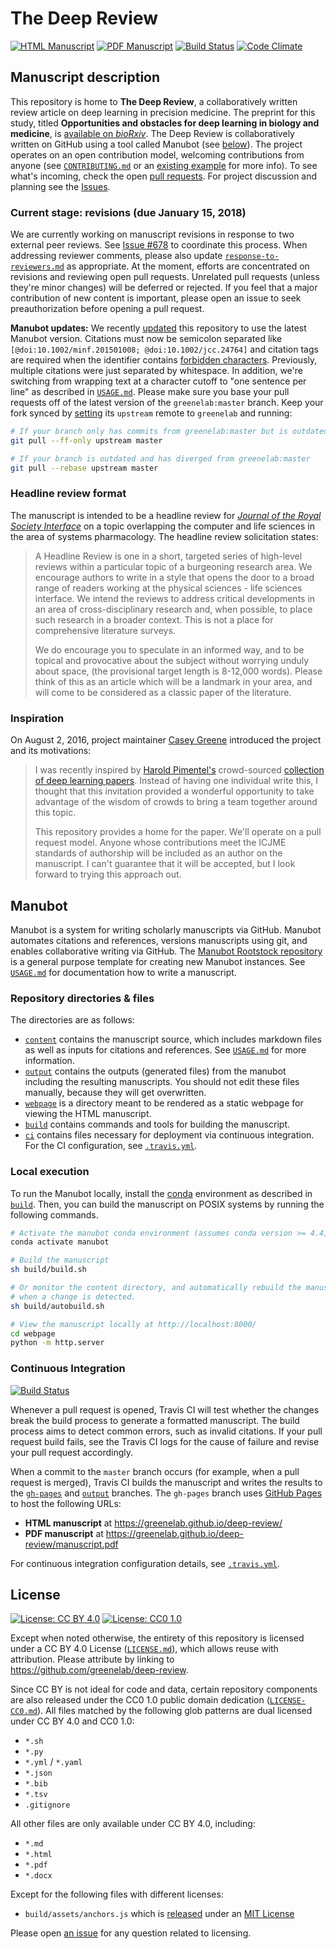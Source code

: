 # The Deep Review

[![HTML Manuscript](https://img.shields.io/badge/manuscript-HTML-blue.svg)](https://greenelab.github.io/deep-review/)
[![PDF Manuscript](https://img.shields.io/badge/manuscript-PDF-blue.svg)](https://greenelab.github.io/deep-review/manuscript.pdf)
[![Build Status](https://travis-ci.org/greenelab/deep-review.svg?branch=master)](https://travis-ci.org/greenelab/deep-review)
[![Code Climate](https://codeclimate.com/github/greenelab/deep-review/badges/gpa.svg)](https://codeclimate.com/github/greenelab/deep-review)

## Manuscript description

This repository is home to **The Deep Review**, a collaboratively written review article on deep learning in precision medicine.
The preprint for this study, titled **Opportunities and obstacles for deep learning in biology and medicine**, is [available on _bioRxiv_](https://doi.org/10.1101/142760).
The Deep Review is collaboratively written on GitHub using a tool called Manubot (see [below](#manubot)).
The project operates on an open contribution model, welcoming contributions from anyone (see [`CONTRIBUTING.md`](CONTRIBUTING.md) or an [existing example](https://github.com/greenelab/deep-review/pull/147 "Pull request 147: Hardware Limitations and Scaling") for more info).
To see what's incoming, check the open [pull requests](https://github.com/greenelab/deep-review/pulls).
For project discussion and planning see the [Issues](https://github.com/greenelab/deep-review/issues).

### Current stage: revisions (due January 15, 2018)

We are currently working on manuscript revisions in response to two external peer reviews.
See [Issue #678](https://github.com/greenelab/deep-review/issues/678) to coordinate this process.
When addressing reviewer comments, please also update [`response-to-reviewers.md`](content/response-to-reviewers.md) as appropriate.
At the moment, efforts are concentrated on revisions and reviewing open pull requests.
Unrelated pull requests (unless they're minor changes) will be deferred or rejected.
If you feel that a major contribution of new content is important, please open an issue to seek preauthorization before opening a pull request.

**Manubot updates:**
We recently [updated](https://github.com/greenelab/deep-review/pull/681) this repository to use the latest Manubot version.
Citations must now be semicolon separated like `[@doi:10.1002/minf.201501008; @doi:10.1002/jcc.24764]` and citation tags are required when the identifier contains [forbidden characters](USAGE.md#citation-tags).
Previously, multiple citations were just separated by whitespace.
In addition, we're switching from wrapping text at a character cutoff to "one sentence per line" as described in [`USAGE.md`](USAGE.md).
Please make sure you base your pull requests off of the latest version of the `greenelab:master` branch.
Keep your fork synced by [setting](https://help.github.com/articles/configuring-a-remote-for-a-fork/) its `upstream` remote to `greenelab` and running:

```sh
# If your branch only has commits from greenelab:master but is outdated
git pull --ff-only upstream master

# If your branch is outdated and has diverged from greenelab:master
git pull --rebase upstream master
```

### Headline review format

The manuscript is intended to be a headline review for [_Journal of the Royal Society Interface_](http://rsif.royalsocietypublishing.org/) on a topic overlapping the computer and life sciences in the area of systems pharmacology.
The headline review solicitation states:

> A Headline Review is one in a short, targeted series of high-level reviews within a particular topic of a burgeoning research area.
We encourage authors to write in a style that opens the door to a broad range of readers working at the
physical sciences - life sciences interface.
We intend the reviews to address critical developments in an area of cross-disciplinary research and, when possible, to place such research in a broader context.
This is not a place for comprehensive literature surveys.
>
> We do encourage you to speculate in an informed way, and to be topical and provocative about the subject without worrying unduly about space, (the provisional target length is 8-12,000 words).
Please think of this as an article which will be a landmark in your area, and will come to be considered as a classic paper of the literature.

### Inspiration

On August 2, 2016, project maintainer [Casey Greene](https://github.com/cgreene) introduced the project and its motivations:

> I was recently inspired by [Harold Pimentel's](https://github.com/pimentel) crowd-sourced [collection of deep learning papers](https://github.com/pimentel/deep_learning_papers).
Instead of having one individual write this, I thought that this invitation provided a wonderful opportunity to take advantage of the wisdom of crowds to bring a team together around this topic.
>
> This repository provides a home for the paper.
We'll operate on a pull request model.
Anyone whose contributions meet the ICJME standards of authorship will be included as an author on the manuscript.
I can't guarantee that it will be accepted, but I look forward to trying this approach out.

## Manubot

<!-- usage note: do not edit this section -->

Manubot is a system for writing scholarly manuscripts via GitHub.
Manubot automates citations and references, versions manuscripts using git, and enables collaborative writing via GitHub.
The [Manubot Rootstock repository](https://git.io/vQSvo) is a general purpose template for creating new Manubot instances.
See [`USAGE.md`](USAGE.md) for documentation how to write a manuscript.

### Repository directories & files

The directories are as follows:

+ [`content`](content) contains the manuscript source, which includes markdown files as well as inputs for citations and references.
  See [`USAGE.md`](USAGE.md) for more information.
+ [`output`](output) contains the outputs (generated files) from the manubot including the resulting manuscripts.
  You should not edit these files manually, because they will get overwritten.
+ [`webpage`](webpage) is a directory meant to be rendered as a static webpage for viewing the HTML manuscript.
+ [`build`](build) contains commands and tools for building the manuscript.
+ [`ci`](ci) contains files necessary for deployment via continuous integration.
  For the CI configuration, see [`.travis.yml`](.travis.yml).

### Local execution

To run the Manubot locally, install the [conda](https://conda.io) environment as described in [`build`](build).
Then, you can build the manuscript on POSIX systems by running the following commands.

```sh
# Activate the manubot conda environment (assumes conda version >= 4.4)
conda activate manubot

# Build the manuscript
sh build/build.sh

# Or monitor the content directory, and automatically rebuild the manuscript
# when a change is detected.
sh build/autobuild.sh

# View the manuscript locally at http://localhost:8000/
cd webpage
python -m http.server
```

### Continuous Integration

[![Build Status](https://travis-ci.org/greenelab/deep-review.svg?branch=master)](https://travis-ci.org/greenelab/deep-review)

Whenever a pull request is opened, Travis CI will test whether the changes break the build process to generate a formatted manuscript.
The build process aims to detect common errors, such as invalid citations.
If your pull request build fails, see the Travis CI logs for the cause of failure and revise your pull request accordingly.

When a commit to the `master` branch occurs (for example, when a pull request is merged), Travis CI builds the manuscript and writes the results to the [`gh-pages`](https://github.com/greenelab/deep-review/tree/gh-pages) and [`output`](https://github.com/greenelab/deep-review/tree/output) branches.
The `gh-pages` branch uses [GitHub Pages](https://pages.github.com/) to host the following URLs:

+ **HTML manuscript** at https://greenelab.github.io/deep-review/
+ **PDF manuscript** at https://greenelab.github.io/deep-review/manuscript.pdf

For continuous integration configuration details, see [`.travis.yml`](.travis.yml).

## License

[![License: CC BY 4.0](https://img.shields.io/badge/License%20All-CC%20BY%204.0-lightgrey.svg)](http://creativecommons.org/licenses/by/4.0/)
[![License: CC0 1.0](https://img.shields.io/badge/License%20Parts-CC0%201.0-lightgrey.svg)](https://creativecommons.org/publicdomain/zero/1.0/)

Except when noted otherwise, the entirety of this repository is licensed under a CC BY 4.0 License ([`LICENSE.md`](LICENSE.md)), which allows reuse with attribution.
Please attribute by linking to https://github.com/greenelab/deep-review.

Since CC BY is not ideal for code and data, certain repository components are also released under the CC0 1.0 public domain dedication ([`LICENSE-CC0.md`](LICENSE-CC0.md)).
All files matched by the following glob patterns are dual licensed under CC BY 4.0 and CC0 1.0:

+ `*.sh`
+ `*.py`
+ `*.yml` / `*.yaml`
+ `*.json`
+ `*.bib`
+ `*.tsv`
+ `.gitignore`

All other files are only available under CC BY 4.0, including:

+ `*.md`
+ `*.html`
+ `*.pdf`
+ `*.docx`

Except for the following files with different licenses:

+ `build/assets/anchors.js` which is [released](https://www.bryanbraun.com/anchorjs/) under an [MIT License](https://opensource.org/licenses/MIT)

Please open [an issue](https://github.com/greenelab/deep-review/issues) for any question related to licensing.
